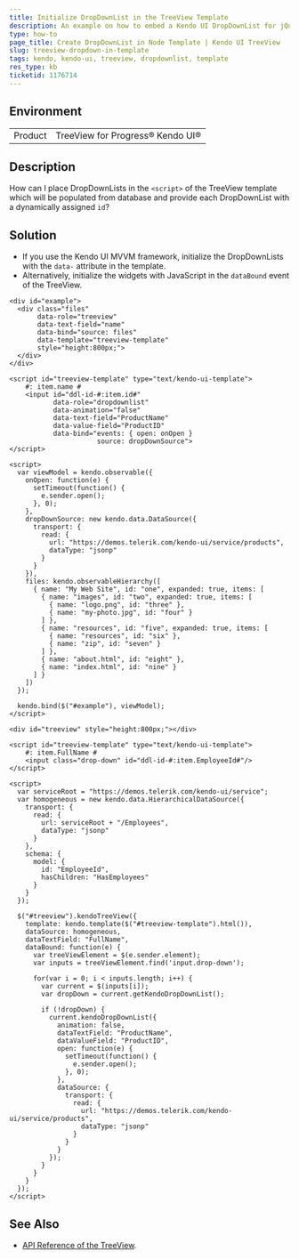 ```yaml
---
title: Initialize DropDownList in the TreeView Template
description: An example on how to embed a Kendo UI DropDownList for jQuery in the node template of a Kendo UI TreeView for jQuery.
type: how-to
page_title: Create DropDownList in Node Template | Kendo UI TreeView
slug: treeview-dropdown-in-template
tags: kendo, kendo-ui, treeview, dropdownlist, template
res_type: kb
ticketid: 1176714
---
```


## Environment

<table>
    <tr>
        <td>Product</td>
        <td>TreeView for Progress® Kendo UI®</td>
    </tr>
</table>

## Description

How can I place DropDownLists in the `<script>` of the TreeView template which will be populated from database and provide each DropDownList with a dynamically assigned `id`?

## Solution

* If you use the Kendo UI MVVM framework, initialize the DropDownLists with the `data-` attribute in the template.
* Alternatively, initialize the widgets with JavaScript in the `dataBound` event of the TreeView.

```tab-MVVM-Scenario
<div id="example">
  <div class="files"
       data-role="treeview"
       data-text-field="name"
       data-bind="source: files"
       data-template="treeview-template"
       style="height:800px;">
  </div>
</div>

<script id="treeview-template" type="text/kendo-ui-template">
    #: item.name #
    <input id="ddl-id-#:item.id#"
           data-role="dropdownlist"
           data-animation="false"
           data-text-field="ProductName"
           data-value-field="ProductID"
           data-bind="events: { open: onOpen }
                      source: dropDownSource">
</script>

<script>
  var viewModel = kendo.observable({
    onOpen: function(e) {
      setTimeout(function() {
        e.sender.open();
      }, 0);
    },
    dropDownSource: new kendo.data.DataSource({
      transport: {
        read: {
          url: "https://demos.telerik.com/kendo-ui/service/products",
          dataType: "jsonp"
        }
      }
    }),
    files: kendo.observableHierarchy([
      { name: "My Web Site", id: "one", expanded: true, items: [
        { name: "images", id: "two", expanded: true, items: [
          { name: "logo.png", id: "three" },
          { name: "my-photo.jpg", id: "four" }
        ] },
        { name: "resources", id: "five", expanded: true, items: [
          { name: "resources", id: "six" },
          { name: "zip", id: "seven" }
        ] },
        { name: "about.html", id: "eight" },
        { name: "index.html", id: "nine" }
      ] }
    ])
  });

  kendo.bind($("#example"), viewModel);
</script>
```
```tab-JavaScript-Scenario
<div id="treeview" style="height:800px;"></div>

<script id="treeview-template" type="text/kendo-ui-template">
    #: item.FullName #
    <input class="drop-down" id="ddl-id-#:item.EmployeeId#"/>
</script>

<script>
  var serviceRoot = "https://demos.telerik.com/kendo-ui/service";
  var homogeneous = new kendo.data.HierarchicalDataSource({
    transport: {
      read: {
        url: serviceRoot + "/Employees",
        dataType: "jsonp"
      }
    },
    schema: {
      model: {
        id: "EmployeeId",
        hasChildren: "HasEmployees"
      }
    }
  });

  $("#treeview").kendoTreeView({
    template: kendo.template($("#treeview-template").html()),
    dataSource: homogeneous,
    dataTextField: "FullName",
    dataBound: function(e) {
      var treeViewElement = $(e.sender.element);
      var inputs = treeViewElement.find('input.drop-down');

      for(var i = 0; i < inputs.length; i++) {
        var current = $(inputs[i]);
        var dropDown = current.getKendoDropDownList();

        if (!dropDown) {
          current.kendoDropDownList({
            animation: false,
            dataTextField: "ProductName",
            dataValueField: "ProductID",
            open: function(e) {
              setTimeout(function() {
                e.sender.open();
              }, 0);
            },
            dataSource: {
              transport: {
                read: {
                  url: "https://demos.telerik.com/kendo-ui/service/products",
                  dataType: "jsonp"
                }
              }
            }
          });
        }
      }
    }
  });
</script>
```

## See Also

* [API Reference of the TreeView](https://docs.telerik.com/kendo-ui/api/javascript/ui/treeview).
